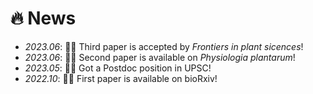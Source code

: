 # 🔥 News
- *2023.06*: 🎉🎉 Third paper is accepted by _Frontiers in plant sicences_!
- *2023.06*: 🎉🎉 Second paper is available on _Physiologia plantarum_!
- *2023.05*: 🎉🎉 Got a Postdoc position in UPSC!
- *2022.10*: 🎉🎉 First paper is available on bioRxiv!
